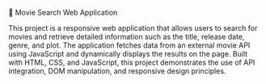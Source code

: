 🎥 Movie Search Web Application

This project is a responsive web application that allows users to search for movies and retrieve detailed information such as the title, release date, genre, and plot. 
The application fetches data from an external movie API using JavaScript and dynamically displays the results on the page. 
Built with HTML, CSS, and JavaScript, this project demonstrates the use of API integration, DOM manipulation, and responsive design principles.
